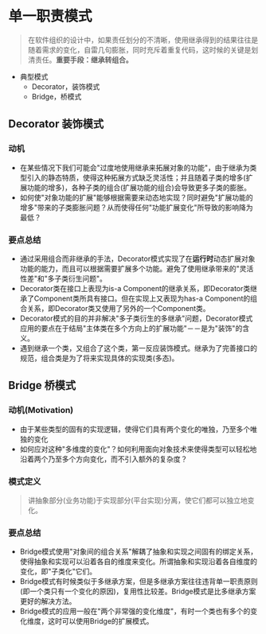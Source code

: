 # 单一职责模式

> 在软件组织的设计中，如果责任划分的不清晰，使用继承得到的结果往往是随着需求的变化，自雷几句膨胀，同时充斥着重复代码，这时候的关键是划清责任。**重要手段：继承转组合。**

* 典型模式
  * Decorator，装饰模式
  * Bridge，桥模式

## Decorator 装饰模式

### 动机

* 在某些情况下我们可能会"过度地使用继承来拓展对象的功能"，由于继承为类型引入的静态特质，使得这种拓展方式缺乏灵活性；并且随着子类的增多(扩展功能的增多)，各种子类的组合(扩展功能的组合)会导致更多子类的膨胀。
* 如何使"对象功能的扩展"能够根据需要来动态地实现？同时避免"扩展功能的增多"带来的子类膨胀问题？从而使得任何"功能扩展变化"所导致的影响降为最低？

### 要点总结

* 通过采用组合而非继承的手法，Decorator模式实现了在**运行时**动态扩展对象功能的能力，而且可以根据需要扩展多个功能。避免了使用继承带来的"灵活性差"和"多子类衍生问题"。
* Decorator类在接口上表现为is-a Component的继承关系，即Decorator类继承了Component类所具有接口。但在实现上又表现为has-a Component的组合关系，即Decorator类又使用了另外的一个Component类。
* Decorator模式的目的并非解决"多子类衍生的多继承"问题，Decorator模式应用的要点在于结局"主体类在多个方向上的扩展功能"－－是为"装饰"的含义。
* 遇到继承一个类，又组合了这个类，第一反应装饰模式。继承为了完善接口的规范，组合类是为了将来实现具体的实现类(多态)。

## Bridge 桥模式

### 动机(Motivation)

* 由于某些类型的固有的实现逻辑，使得它们具有两个变化的唯独，乃至多个唯独的变化
* 如何应对这种"多维度的变化"？如何利用面向对象技术来使得类型可以轻松地沿着两个乃至多个方向变化，而不引入额外的复杂度？


### 模式定义

> 讲抽象部分(业务功能)于实现部分(平台实现)分离，使它们都可以独立地变化。

### 要点总结

* Bridge模式使用"对象间的组合关系"解耦了抽象和实现之间固有的绑定关系，使得抽象和实现可以沿着各自的维度来变化。所谓抽象和实现沿着各自维度的变化，即"子类化"它们。
* Bridge模式有时候类似于多继承方案，但是多继承方案往往违背单一职责原则(即一个类只有一个变化的原因)，复用性比较差。Bridge模式是比多继承方案更好的解决方法。
* Bridge模式的应用一般在"两个非常强的变化维度"，有时一个类也有多个的变化维度，这时可以使用Bridge的扩展模式。